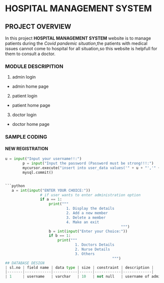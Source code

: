 # HOSPITAL MANAGEMENT SYSTEM
## PROJECT OVERVIEW 
In this project **HOSPITAL MANAGEMENT SYSTEM** website is to manage patients during the *Covid pandemic situation*,the patients with medical issues cannot come to hospital for all situation,so this website is helpfull for them to consult a doctor.
### MODULE DESCRIPITION
1. admin login
* admin home page
2. patient login
* patient home page
3. doctor login
* doctor home page
### SAMPLE CODING
#### NEW REGISTRATION
```python
u = input("Input your username!!:")
        p = input("Input the password (Password must be strong!!!:")
        mycursor.execute("insert into user_data values('" + u + "','" + p + "')")
        mysql.commit()
        

```python
   a = int(input("ENTER YOUR CHOICE:"))
                # if user wants to enter administration option
                if a == 1:
                    print("""
                            1. Display the details
                            2. Add a new member
                            3. Delete a member
                            4. Make an exit
                                                     """)
                    b = int(input("Enter your Choice:"))
                    if b == 1:
                        print("""
                                1. Doctors Details
                                2. Nurse Details
                                3. Others
                                                 """)
## DATABASE DESIGN
| sl.no | field name | data type | size | constraint | description |
|-------|------------|-----------|------|------------|-------------|
| 1     | username   | varchar   | 10   | not null   | username of admin |
                                                 
                                                 

